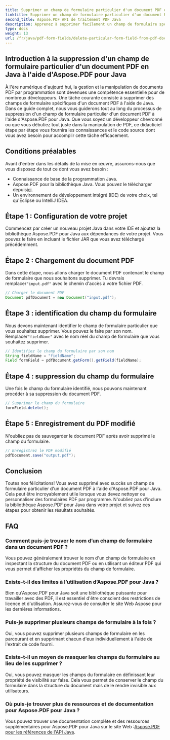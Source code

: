 ```yaml
---
title: Supprimer un champ de formulaire particulier d'un document PDF en Java
linktitle: Supprimer un champ de formulaire particulier d'un document PDF en Java
second_title: Aspose.PDF API de traitement PDF Java
description: Apprenez à supprimer facilement un champ de formulaire spécifique d'un document PDF en Java avec Aspose.PDF pour Java. Guide étape par étape et code source fournis.
type: docs
weight: 13
url: /fr/java/pdf-form-fields/delete-particular-form-field-from-pdf-document-in-java/
---
```


## Introduction à la suppression d'un champ de formulaire particulier d'un document PDF en Java à l'aide d'Aspose.PDF pour Java

À l'ère numérique d'aujourd'hui, la gestion et la manipulation de documents PDF par programmation sont devenues une compétence essentielle pour de nombreux développeurs. Une tâche courante consiste à supprimer des champs de formulaire spécifiques d'un document PDF à l'aide de Java. Dans ce guide complet, nous vous guiderons tout au long du processus de suppression d'un champ de formulaire particulier d'un document PDF à l'aide d'Aspose.PDF pour Java. Que vous soyez un développeur chevronné ou que vous débutiez tout juste dans la manipulation de PDF, ce didacticiel étape par étape vous fournira les connaissances et le code source dont vous avez besoin pour accomplir cette tâche efficacement.

## Conditions préalables

Avant d'entrer dans les détails de la mise en œuvre, assurons-nous que vous disposez de tout ce dont vous avez besoin :

- Connaissance de base de la programmation Java.
-  Aspose.PDF pour la bibliothèque Java. Vous pouvez le télécharger depuis[ici](https://releases.aspose.com/pdf/java/).
- Un environnement de développement intégré (IDE) de votre choix, tel qu'Eclipse ou IntelliJ IDEA.

## Étape 1 : Configuration de votre projet

Commencez par créer un nouveau projet Java dans votre IDE et ajoutez la bibliothèque Aspose.PDF pour Java aux dépendances de votre projet. Vous pouvez le faire en incluant le fichier JAR que vous avez téléchargé précédemment.

## Étape 2 : Chargement du document PDF

 Dans cette étape, nous allons charger le document PDF contenant le champ de formulaire que nous souhaitons supprimer. Tu devrais remplacer`"input.pdf"` avec le chemin d'accès à votre fichier PDF.

```java
// Charger le document PDF
Document pdfDocument = new Document("input.pdf");
```

## Étape 3 : identification du champ du formulaire

 Nous devons maintenant identifier le champ de formulaire particulier que vous souhaitez supprimer. Vous pouvez le faire par son nom. Remplacer`"fieldName"` avec le nom réel du champ de formulaire que vous souhaitez supprimer.

```java
// Identifiez le champ du formulaire par son nom
String fieldName = "fieldName";
Field formField = pdfDocument.getForm().getField(fieldName);
```

## Étape 4 : suppression du champ du formulaire

Une fois le champ du formulaire identifié, nous pouvons maintenant procéder à sa suppression du document PDF.

```java
// Supprimer le champ du formulaire
formField.delete();
```

## Étape 5 : Enregistrement du PDF modifié

N'oubliez pas de sauvegarder le document PDF après avoir supprimé le champ du formulaire.

```java
// Enregistrez le PDF modifié
pdfDocument.save("output.pdf");
```

## Conclusion

Toutes nos félicitations! Vous avez supprimé avec succès un champ de formulaire particulier d'un document PDF à l'aide d'Aspose.PDF pour Java. Cela peut être incroyablement utile lorsque vous devez nettoyer ou personnaliser des formulaires PDF par programme. N'oubliez pas d'inclure la bibliothèque Aspose.PDF pour Java dans votre projet et suivez ces étapes pour obtenir les résultats souhaités.

## FAQ

### Comment puis-je trouver le nom d’un champ de formulaire dans un document PDF ?

Vous pouvez généralement trouver le nom d'un champ de formulaire en inspectant la structure du document PDF ou en utilisant un éditeur PDF qui vous permet d'afficher les propriétés du champ de formulaire.

### Existe-t-il des limites à l’utilisation d’Aspose.PDF pour Java ?

Bien qu'Aspose.PDF pour Java soit une bibliothèque puissante pour travailler avec des PDF, il est essentiel d'être conscient des restrictions de licence et d'utilisation. Assurez-vous de consulter le site Web Aspose pour les dernières informations.

### Puis-je supprimer plusieurs champs de formulaire à la fois ?

Oui, vous pouvez supprimer plusieurs champs de formulaire en les parcourant et en supprimant chacun d'eux individuellement à l'aide de l'extrait de code fourni.

### Existe-t-il un moyen de masquer les champs du formulaire au lieu de les supprimer ?

Oui, vous pouvez masquer les champs du formulaire en définissant leur propriété de visibilité sur false. Cela vous permet de conserver le champ du formulaire dans la structure du document mais de le rendre invisible aux utilisateurs.

### Où puis-je trouver plus de ressources et de documentation pour Aspose.PDF pour Java ?

 Vous pouvez trouver une documentation complète et des ressources supplémentaires pour Aspose.PDF pour Java sur le site Web :[Aspose.PDF pour les références de l'API Java](https://reference.aspose.com/pdf/java/).